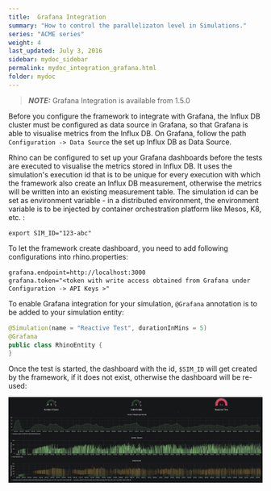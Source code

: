 ```yaml
---
title:  Grafana Integration
summary: "How to control the parallelizaton level in Simulations."
series: "ACME series"
weight: 4
last_updated: July 3, 2016
sidebar: mydoc_sidebar
permalink: mydoc_integration_grafana.html
folder: mydoc
---
```



> **_NOTE:_** Grafana Integration is available from 1.5.0

Before you configure the framework to integrate with Grafana, the Influx DB cluster must be configured as data source in Grafana, so that Grafana is able to visualise metrics from the Influx DB. On Grafana, follow the path `Configuration -> Data Source` the set up Influx DB as Data Source.

Rhino can be configured to set up your Grafana dashboards before the tests are executed to visualise the metrics stored in Influx DB. It uses the simulation's execution id that is to be unique for every execution with which the framework also create an Influx DB measurement, otherwise the metrics will be written into an existing measurement table. The simulation id can be set as environment variable - in a distributed environment, the environment variable is to be injected by container orchestration platform like Mesos, K8, etc. : 

```
export SIM_ID="123-abc"
```

To let the framework create dashboard, you need to add following configurations into rhino.properties:

```
grafana.endpoint=http://localhost:3000
grafana.token="<token with write access obtained from Grafana under Configuration -> API Keys >"
```

To enable Grafana integration for your simulation, `@Grafana` annotation is to be added to your simulation entity:

```java
@Simulation(name = "Reactive Test", durationInMins = 5)
@Grafana
public class RhinoEntity {
}
```

Once the test is started, the dashboard with the id, `$SIM_ID` will get created by the framework, if it does not exist, otherwise the dashboard will be re-used:

<p align="center">
  <img src="https://github.com/bagdemir/rhino/blob/master/rhino_grafana.png"  width="712"/>
</p>